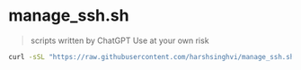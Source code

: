 # manage_ssh.sh

> scripts written by ChatGPT
> Use at your own risk

``` bash
curl -sSL "https://raw.githubusercontent.com/harshsinghvi/manage_ssh.sh/master/run.sh" | bash -
```
